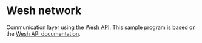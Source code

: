 # Wesh network

Communication layer using the [Wesh API](https://wesh.network). This sample program is based on the [Wesh API documentation](https://wesh.network/posts/share-contact-and-send-message).